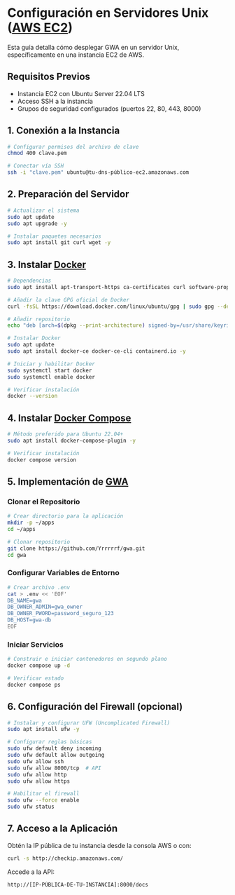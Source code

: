 # Configuración en Servidores Unix ([AWS EC2](https://aws.amazon.com/ec2/))

Esta guía detalla cómo desplegar GWA en un servidor Unix, específicamente en una instancia EC2 de AWS.

## Requisitos Previos

- Instancia EC2 con Ubuntu Server 22.04 LTS
- Acceso SSH a la instancia
- Grupos de seguridad configurados (puertos 22, 80, 443, 8000)

## 1. Conexión a la Instancia

```sh
# Configurar permisos del archivo de clave
chmod 400 clave.pem

# Conectar vía SSH
ssh -i "clave.pem" ubuntu@tu-dns-público-ec2.amazonaws.com
```


## 2. Preparación del Servidor

```sh
# Actualizar el sistema
sudo apt update
sudo apt upgrade -y

# Instalar paquetes necesarios
sudo apt install git curl wget -y
```

## 3. Instalar [Docker](https://docs.docker.com/engine/install/ubuntu/)

```sh
# Dependencias
sudo apt install apt-transport-https ca-certificates curl software-properties-common -y

# Añadir la clave GPG oficial de Docker
curl -fsSL https://download.docker.com/linux/ubuntu/gpg | sudo gpg --dearmor -o /usr/share/keyrings/docker-archive-keyring.gpg

# Añadir repositorio
echo "deb [arch=$(dpkg --print-architecture) signed-by=/usr/share/keyrings/docker-archive-keyring.gpg] https://download.docker.com/linux/ubuntu $(lsb_release -cs) stable" | sudo tee /etc/apt/sources.list.d/docker.list > /dev/null

# Instalar Docker
sudo apt update
sudo apt install docker-ce docker-ce-cli containerd.io -y

# Iniciar y habilitar Docker
sudo systemctl start docker
sudo systemctl enable docker

# Verificar instalación
docker --version
```

## 4. Instalar [Docker Compose](https://docs.docker.com/compose/install/linux/)

```sh
# Método preferido para Ubuntu 22.04+
sudo apt install docker-compose-plugin -y

# Verificar instalación
docker compose version
```

## 5. Implementación de [GWA](https://github.com/Yrrrrrf/gwa)

### Clonar el Repositorio

```sh
# Crear directorio para la aplicación
mkdir -p ~/apps
cd ~/apps

# Clonar repositorio
git clone https://github.com/Yrrrrrf/gwa.git
cd gwa
```

### Configurar Variables de Entorno

```sh
# Crear archivo .env
cat > .env << 'EOF'
DB_NAME=gwa
DB_OWNER_ADMIN=gwa_owner
DB_OWNER_PWORD=password_seguro_123
DB_HOST=gwa-db
EOF
```

### Iniciar Servicios

```sh
# Construir e iniciar contenedores en segundo plano
docker compose up -d

# Verificar estado
docker compose ps
```

## 6. Configuración del Firewall (opcional)

```sh
# Instalar y configurar UFW (Uncomplicated Firewall)
sudo apt install ufw -y

# Configurar reglas básicas
sudo ufw default deny incoming
sudo ufw default allow outgoing
sudo ufw allow ssh
sudo ufw allow 8000/tcp  # API
sudo ufw allow http
sudo ufw allow https

# Habilitar el firewall
sudo ufw --force enable
sudo ufw status
```

## 7. Acceso a la Aplicación

Obtén la IP pública de tu instancia desde la consola AWS o con:
```sh
curl -s http://checkip.amazonaws.com/
```

Accede a la API:
```
http://[IP-PÚBLICA-DE-TU-INSTANCIA]:8000/docs
```
